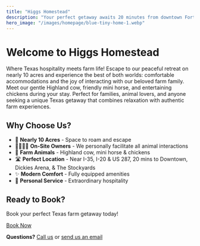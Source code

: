 ```yaml
---
title: "Higgs Homestead"
description: "Your perfect getaway awaits 20 minutes from downtown Fort Worth, TX"
hero_image: "/images/homepage/blue-tiny-home-1.webp"
---
```


# Welcome to Higgs Homestead

Where Texas hospitality meets farm life! Escape to our peaceful retreat on nearly 10 acres and experience the best of both worlds: comfortable accommodations and the joy of interacting with our beloved farm family. Meet our gentle Highland cow, friendly mini horse, and entertaining chickens during your stay. Perfect for families, animal lovers, and anyone seeking a unique Texas getaway that combines relaxation with authentic farm experiences.

## Why Choose Us?

* 🏡 **Nearly 10 Acres** - Space to roam and escape
* 👨‍👩‍👧‍👦 **On-Site Owners** - We personally facilitate all animal interactions
* 🐄 **Farm Animals** - Highland cow, mini horse & chickens
* 🛣️ **Perfect Location** - Near I-35, I-20 & US 287, 20 mins to Downtown, Dickies Arena, & The Stockyards
* ✨ **Modern Comfort** - Fully equipped amenities
* 🤝 **Personal Service** - Extraordinary hospitality

## Ready to Book?

Book your perfect Texas farm getaway today!

<a href="https://book.higgshomestead.com/" class="content-button" target="_blank">Book Now</a>

**Questions?** <a href="tel:8177272129">Call us</a> or <a href="mailto:homesbyhiggs@gmail.com">send us an email</a>